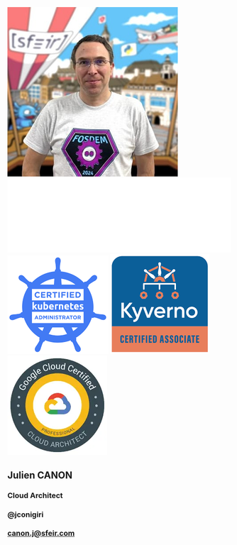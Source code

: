 <!-- .slide: class="speaker-slide green" -->

![speaker](./assets/images/jf-3.png)
![company](./assets/images/logo-sfeir-blanc.png)
![badge first-badge](./assets/kubernetes/cka-.png)
![badge second-badge](./assets/kubernetes/kca.png)
![badge third-badge](./assets/kubernetes/pca.webp)

<h2>Julien<span> CANON</span></h2>

### Cloud Architect

<!-- .element: class="icon-rule icon-first" -->

### @jconigiri

<!-- .element: class="icon-twitter icon-second" -->

### canon.j@sfeir.com

<!-- .element: class="icon-mail icon-third" -->

